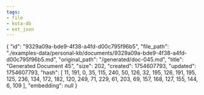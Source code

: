 ```yaml
---
tags:
- file
- kota-db
- ext_json
---
```

{
  "id": "9329a09a-bde9-4f38-a4fd-d00c795f96b5",
  "file_path": "./examples-data/personal-kb/documents/9329a09a-bde9-4f38-a4fd-d00c795f96b5.md",
  "original_path": "/generated/doc-045.md",
  "title": "Generated Document 45",
  "size": 202,
  "created": 1754607793,
  "updated": 1754607793,
  "hash": [
    11,
    191,
    0,
    35,
    115,
    240,
    50,
    126,
    32,
    195,
    126,
    191,
    195,
    125,
    236,
    134,
    172,
    182,
    120,
    249,
    71,
    229,
    61,
    203,
    69,
    157,
    168,
    127,
    155,
    144,
    6,
    109
  ],
  "embedding": null
}